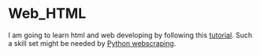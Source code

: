 # Web_HTML
I am going to learn html and web developing by following this [tutorial](https://www.youtube.com/watch?v=qz0aGYrrlhU). Such a skill set might be needed by [Python webscraping](https://www.coursera.org/learn/python-project-for-data-science). 
